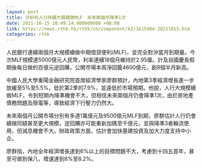 ```yaml
---
layout: post
title: 分析料人行持續大額續做MLF　未來兩個月降準1次
date: 2021-10-15 18:49:14.000000000 +08:00
link: https://news.rthk.hk/rthk/ch/component/k2/1615404-20211015.htm
categories: rthk
---
```


人民銀行連續兩個月大規模續做中期借貸便利(MLF)，並完全對沖當月到期量。今次MLF規模達5000億元人民幣，利率連續18個月維持於2.95厘。計及自國慶長假期後每日做的百億元逆回購，公開市場本周淨回籠4600億元，創8個半月新高。

中國人民大學重陽金融研究院首席經濟學家廖群預計，內地第3季經濟增長進一步放緩至5%至5.5%，低於第2季的7.9%，並遠低於市場預期。他說，人行大規模續做MLF，令到短期內降準機會不大，但相信未來兩個月仍會降準1次，由於房地產債務問題及限電等，導致經濟下行壓力仍然大。

未來兩個月公開市場分別有多達1萬億元及9500億元MLF到期，廖群估計人行仍會續做同額甚至更大規模，逆回購亦可能重新加碼至千億元，並與降準3者輪流使用，但減息機會不大。財政政策方面，估計會加快基建投資及加大力度支持中小企。

廖群指，內地全年經濟增長達到6%以上的目標問題不大，考慮到十四五首年，甚至可做到保八，增速達到8%至8.2%。
